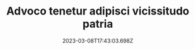 ---
title: "Advoco tenetur adipisci vicissitudo patria"
date: 2023-03-08T17:43:03.698Z
permalink: "/advoco-tenetur-adipisci-vicissitudo-patria/"
---